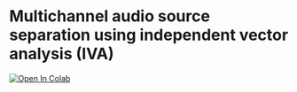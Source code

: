 # Multichannel audio source separation using independent vector analysis (IVA)

[![Open In Colab](https://colab.research.google.com/assets/colab-badge.svg)](https://colab.research.google.com/github/tky823/audio_source_separation/blob/master/egs/bss-example/iva/test_iva_ja.ipynb)